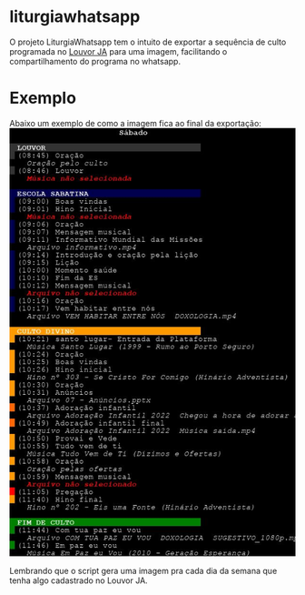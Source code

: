 # liturgiawhatsapp

O projeto LiturgiaWhatsapp tem o intuito de exportar a sequência de culto programada no [Louvor JA](https://louvorja.com.br "Site do Louvor JA") para uma imagem, facilitando o compartilhamento do programa no whatsapp.

# Exemplo

Abaixo um exemplo de como a imagem fica ao final da exportação:
![alt text](https://github.com/corugo/liturgiawhatsapp/raw/main/7.jpg "Exemplo de sábado")

Lembrando que o script gera uma imagem pra cada dia da semana que tenha algo cadastrado no Louvor JA.
